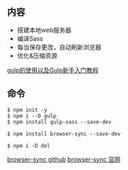 ## 内容
- 搭建本地web服务器
- 编译Sass
- 每当保存更改，自动刷新浏览器
- 优化&压缩资源

[gulp的使用以及Gulp新手入门教程](https://www.cnblogs.com/sxz2008/p/6370221.html)

## 命令
```
$ npm init -y
$ npm i --D gulp
$ npm install gulp-sass --save-dev

$ npm install browser-sync --save-dev

$ npm i -D del
```


[browser-sync github](https://github.com/BrowserSync/browser-sync)
[browser-sync 官网](https://browsersync.io/docs/gulp)